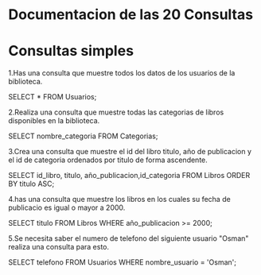 # Documentacion de las 20 Consultas

# Consultas simples 

1.Has una consulta que muestre todos los datos de los  usuarios de la biblioteca.

SELECT * FROM Usuarios;

2.Realiza una consulta que muestre todas las categorias de libros disponibles en la biblioteca.

SELECT nombre_categoria FROM Categorias;

3.Crea una consulta que muestre el id del libro titulo, año de publicacion y el id de categoria ordenados por titulo de forma ascendente.

SELECT  id_libro, titulo, año_publicacion,id_categoria FROM Libros ORDER  BY titulo ASC;

4.has una consulta que muestre los libros en los cuales su fecha de publicacio es igual o mayor a 2000. 

SELECT titulo FROM Libros  WHERE año_publicacion >=  2000;

5.Se necesita saber el numero de telefono del  siguiente usuario "Osman" realiza una consulta para esto.

SELECT telefono FROM Usuarios WHERE nombre_usuario = 'Osman';
